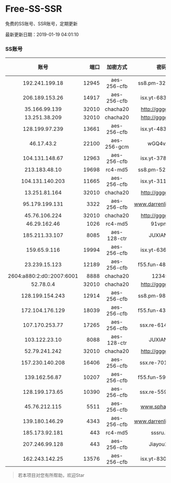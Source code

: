 # Free-SS-SSR

免费的SS账号、SSR账号，定期更新

最新更新日期：2019-01-19 04:01:10 

### SS账号
|账号|端口|加密方式|密码|更新时间|国家|
|:-----:|-----:|:----:|:----:|:----:|:----:|
|192.241.199.18|12945|aes-256-cfb|ss8.pm-32752517|03:57:05|US|
|206.189.153.26|14917|aes-256-cfb|isx.yt-68303138|03:57:06|SG|
|35.166.99.139|32010|chacha20|http://gggg.rocks|03:52:26|US|
|13.251.38.209|32010|chacha20|http://gggg.rocks|03:57:08|SG|
|128.199.97.239|13661|aes-256-cfb|isx.yt-48302540|03:57:06|SG|
|46.17.43.2|22100|aes-256-gcm|wGQ4vA7D|03:57:11|RU|
|104.131.148.67|12963|aes-256-cfb|isx.yt-37879942|03:57:04|US|
|213.183.48.10|19698|rc4-md5|ss8.pm-52183561|03:57:05|RU|
|104.131.140.203|11665|aes-256-cfb|isx.yt-31132230|03:57:04|US|
|13.251.81.164|32010|chacha20|http://gggg.rocks|03:57:14|SG|
|95.179.199.131|3322|aes-256-cfb|www.darrenliuwei.com|03:57:13|GB|
|45.76.106.224|32010|chacha20|http://gggg.rocks|03:57:12|JP|
|46.29.162.46|1026|rc4-md5|91vpn.cf|03:57:13|RU|
|185.211.33.107|8085|aes-128-ctr|JUXIANGE|03:57:11|US|
|159.65.9.116|19994|aes-256-cfb|isx.yt-63625146|03:57:06|SG|
|23.239.15.123|12189|aes-256-cfb|f55.fun-48139303|03:57:04|US|
|2604:a880:2:d0::2007:6001|8888|chacha20|123456|03:57:12|US|
|52.78.0.4|32010|chacha20|http://gggg.rocks|03:48:05|KR|
|128.199.154.243|12914|aes-256-cfb|ss8.pm-98276194|03:57:05|SG|
|172.104.176.129|18039|aes-256-cfb|f55.fun-43285602|03:57:05|SG|
|107.170.253.77|17265|aes-256-cfb|ssx.re-61422483|03:57:05|US|
|103.122.23.10|8088|aes-128-ctr|JUXIANGE|03:57:08|US|
|52.79.241.242|32010|chacha20|http://gggg.rocks|03:57:13|KR|
|157.230.140.208|16406|aes-256-cfb|ssx.re-70177775|03:57:05|US|
|139.162.56.87|10207|aes-256-cfb|f55.fun-59487133|03:57:06|SG|
|128.199.173.65|10390|aes-256-cfb|ssx.re-55948933|03:57:06|SG|
|45.76.212.115|5511|aes-256-cfb|www.sphard.com|03:57:05|JP|
|139.180.146.29|4343|aes-256-cfb|www.darrenliuwei.com|03:57:14|SG|
|185.173.92.181|443|rc4-md5|sssru.icu|03:57:18|RU|
|207.246.99.128|443|aes-256-cfb|Jiayou123|03:57:11|US|
|162.243.142.25|13576|aes-256-cfb|isx.yt-83051368|03:57:04|US|


> 若本项目对您有所帮助，欢迎Star